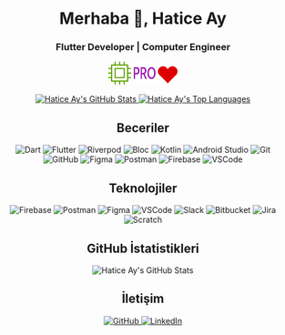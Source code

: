 <h1 align="center">Merhaba 👋, Hatice Ay</h1>
<h3 align="center">Flutter Developer | Computer Engineer</h3>

<p align="center">
  <a href='https://docs.github.com/en/developers'><img src='https://raw.githubusercontent.com/acervenky/animated-github-badges/master/assets/devbadge.gif' width='40' height='40' alt="Developer Badge"></a>
  <a href='https://github.com/pricing'> <img src='https://raw.githubusercontent.com/acervenky/animated-github-badges/master/assets/pro.gif' width='40' height='40' alt="GitHub Pro"></a>
  <a href='https://github.com/sponsors/haticeay' target="_blank">
    <img src='https://raw.githubusercontent.com/acervenky/animated-github-badges/master/assets/sponsorbadge.gif' width='35' height='35' alt="Sponsor Badge">
  </a>
</p>



<p align="center">
  <a href="https://github.com/haticeay" target="_blank" rel="noopener noreferrer">
    <img src="https://github-readme-stats.vercel.app/api?username=haticeay&show_icons=true&theme=tokyonight" alt="Hatice Ay's GitHub Stats" height="180" />
  </a>
  <a href="https://github.com/haticeay" target="_blank" rel="noopener noreferrer">
    <img src="https://github-readme-stats.vercel.app/api/top-langs/?username=haticeay&layout=compact&theme=tokyonight" alt="Hatice Ay's Top Languages" height="180" />
  </a>
</p>

<h2 align="center">Beceriler</h2>

<p align="center">
  <img src="https://img.shields.io/badge/Dart-0175C2?style=for-the-badge&logo=dart&logoColor=white" alt="Dart"/>
  <img src="https://img.shields.io/badge/Flutter-02569B?style=for-the-badge&logo=flutter&logoColor=white" alt="Flutter"/>
  <img src="https://img.shields.io/badge/Riverpod-883E8F?style=for-the-badge&logoColor=white" alt="Riverpod"/>
  <img src="https://img.shields.io/badge/Bloc-444746?style=for-the-badge&logoColor=white" alt="Bloc"/>
  <img src="https://img.shields.io/badge/Kotlin-0095D5?style=for-the-badge&logo=kotlin&logoColor=white" alt="Kotlin"/>
  <img src="https://img.shields.io/badge/Android_Studio-3DDC84?style=for-the-badge&logo=androidstudio&logoColor=white" alt="Android Studio"/>
  <img src="https://img.shields.io/badge/Git-F05032?style=for-the-badge&logo=git&logoColor=white" alt="Git"/>
  <img src="https://img.shields.io/badge/GitHub-181717?style=for-the-badge&logo=github&logoColor=white" alt="GitHub"/>
  <img src="https://img.shields.io/badge/Figma-F24E1E?style=for-the-badge&logo=figma&logoColor=white" alt="Figma"/>
  <img src="https://img.shields.io/badge/Postman-FF6C37?style=for-the-badge&logo=postman&logoColor=white" alt="Postman"/>
  <img src="https://img.shields.io/badge/Firebase-FFCA28?style=for-the-badge&logo=firebase&logoColor=black" alt="Firebase"/>
  <img src="https://img.shields.io/badge/Visual_Studio_Code-007ACC?style=for-the-badge&logo=visual-studio-code&logoColor=white" alt="VSCode"/>
</p>

<h2 align="center">Teknolojiler</h2>
 
<p align="center">
  <img src="https://img.shields.io/badge/Firebase-FFCA28?style=for-the-badge&logo=firebase&logoColor=black" alt="Firebase"/>
  <img src="https://img.shields.io/badge/Postman-FF6C37?style=for-the-badge&logo=postman&logoColor=white" alt="Postman"/>
  <img src="https://img.shields.io/badge/Figma-F24E1E?style=for-the-badge&logo=figma&logoColor=white" alt="Figma"/>
  <img src="https://img.shields.io/badge/Visual_Studio_Code-007ACC?style=for-the-badge&logo=visual-studio-code&logoColor=white" alt="VSCode"/>
  <img src="https://img.shields.io/badge/Slack-4A154B?style=for-the-badge&logo=slack&logoColor=white" alt="Slack"/>
  <img src="https://img.shields.io/badge/Bitbucket-0747A6?style=for-the-badge&logo=bitbucket&logoColor=white" alt="Bitbucket"/>
  <img src="https://img.shields.io/badge/Jira-0052CC?style=for-the-badge&logo=jira&logoColor=white" alt="Jira"/>
  <img src="https://img.shields.io/badge/Scratch-4C97FF?style=for-the-badge&logo=scratch&logoColor=white" alt="Scratch"/>
</p>

<h2 align="center">GitHub İstatistikleri</h2>

<p align="center">
  <img src="https://github-readme-stats.vercel.app/api?username=haticeay&show_icons=true&theme=tokyonight&count_private=true" alt="Hatice Ay's GitHub Stats" height="180" />
</p>



<h2 align="center">İletişim</h2>

<p align="center">
  <a href="https://github.com/haticeay" target="_blank" rel="noopener noreferrer">
    <img src="https://img.shields.io/badge/GitHub-100000?style=for-the-badge&logo=github&logoColor=white&logoColor=white" alt="GitHub" height="40"/>
  </a>
  <a href="https://www.linkedin.com/in/haticeay/" target="_blank" rel="noopener noreferrer">
    <img src="https://img.shields.io/badge/LinkedIn-0077B5?style=for-the-badge&logo=linkedin&logoColor=white" alt="LinkedIn" height="40"/>
  </a>
</p>


